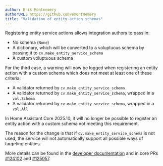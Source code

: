 ```yaml
---
author: Erik Montnemery
authorURL: https://github.com/emontnemery
title: "Validation of entity action schemas"
---
```


Registering entity service actions allows integration authors to pass in:
- No schema (`None`)
- A dictionary, which will be converted to a voluptuous schema by passing it to `cv.make_entity_service_schema`
- A custom voluptuous schema

For the third case, a warning will now be logged when registering an entity action with a custom schema which does not meet at least one of these criteria:
- A validator returned by `cv.make_entity_service_schema`
- A validator returned by `cv.make_entity_service_schema`, wrapped in a `vol.Schema`
- A validator returned by `cv.make_entity_service_schema`, wrapped in a `vol.All`

In Home Assistant Core 2025.10, it will no longer be possible to register an entity action with a custom schema not meeting this requirement.

The reason for the change is that if `cv.make_entity_service_schema` is not used, the service will not automatically support all possible ways of targeting entities.

More details can be found in the [developer documentation](/docs/dev_101_services/#entity-service-actions) and in core PRs [#124102](https://github.com/home-assistant/core/pull/124102) and [#125057](https://github.com/home-assistant/core/pull/125057).
